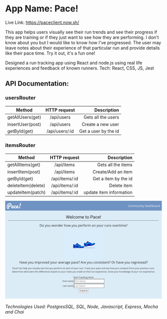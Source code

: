 # App Name: Pace!
Live Link: https://paceclient.now.sh/

This app helps users visually see their run trends and see their progress if they are training or if they just want to see how they are performing. I don't know about you but I would like to know how I've progressed.  The user may leave notes about their experience of that particular run and provide details like their pace time.  Try it out, it's a fun one!

Designed a run tracking app using React and node.js using real life experiences and feedback of known runners. 
Tech:  React, CSS, JS, Jest


## API Documentation:

### usersRouter
| Method | HTTP request | Description |
|--------|:------------:|------------:|
| getAllUsers(get) | /api/users | Gets all the users |
| insertUser(post) | /api/users | Create a new user |
| getById(get) | /api/users/:id | Get a user by the id |

### itemsRouter
| Method | HTTP request | Description |
|--------|:------------:|------------:|
| getAllItems(get) | /api/items | Gets all the items |
| insertItem(post) | /api/items | Create/Add an item |
| getById(get) | /api/items/:id | Get a item by the id |
| deleteItem(delete) | /api/items/:id | Delete item |
| updateItem(patch) | /api/items/:id | update item information |


![ScreenShot](screenshot2.png)


*Technologies Used: PostgresSQL, SQL, Node, Javascript, Express, Mocha and Chai* 
